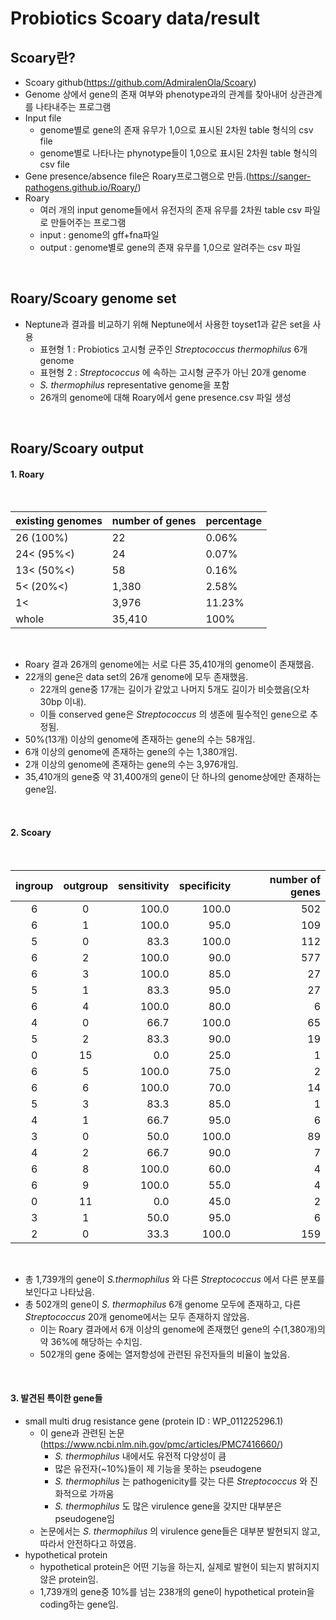 Probiotics Scoary data/result
==============================
## Scoary란?

  - Scoary github(https://github.com/AdmiralenOla/Scoary)
  - Genome 상에서 gene의 존재 여부와 phenotype과의 관계를 찾아내어 상관관계를 나타내주는 프로그램
  - Input file
    - genome별로 gene의 존재 유무가 1,0으로 표시된 2차원 table 형식의 csv file
    - genome별로 나타나는 phynotype들이 1,0으로 표시된 2차원 table 형식의 csv file
  - Gene presence/absence file은 Roary프로그램으로 만듬.(https://sanger-pathogens.github.io/Roary/)
  - Roary
    - 여러 개의 input genome들에서 유전자의 존재 유무를 2차원 table csv 파일로 만들어주는 프로그램
    - input : genome의 gff+fna파일
    - output : genome별로 gene의 존재 유무를 1,0으로 알려주는 csv 파일
<br/>    

## Roary/Scoary genome set

  - Neptune과 결과를 비교하기 위해 Neptune에서 사용한 toyset1과 같은 set을 사용
    - 표현형 1 : Probiotics 고시형 균주인 _Streptococcus thermophilus_ 6개 genome
    - 표현형 2 : _Streptococcus_ 에 속하는 고시형 균주가 아닌 20개 genome
    - _S. thermophilus_ representative genome을 포함
    - 26개의 genome에 대해 Roary에서 gene presence.csv 파일 생성
 <br/>
 
## Roary/Scoary output

#### 1. Roary
<br/>

|existing genomes|number of genes|percentage|
|----|----|----|
|26 (100%)|22|0.06%|
|24< (95%<)|24|0.07%|
|13< (50%<)|58|0.16%|
|5< (20%<)|1,380|2.58%|
|1< |3,976|11.23%|
|whole|35,410|100%|
<br/>

  - Roary 결과 26개의 genome에는 서로 다른 35,410개의 genome이 존재했음.
  - 22개의 gene은 data set의 26개 genome에 모두 존재했음.
    - 22개의 gene중 17개는 길이가 같았고 나머지 5개도 길이가 비슷했음(오차 30bp 이내).
    - 이들 conserved gene은 _Streptococcus_ 의 생존에 필수적인 gene으로 추정됨.
  - 50%(13개) 이상의 genome에 존재하는 gene의 수는 58개임.
  - 6개 이상의 genome에 존재하는 gene의 수는 1,380개임.
  - 2개 이상의 genome에 존재하는 gene의 수는 3,976개임.
  - 35,410개의 gene중 약 31,400개의 gene이 단 하나의 genome상에만 존재하는 gene임.
<br/>

#### 2. Scoary
<br/>

|ingroup|outgroup|sensitivity|specificity|number of genes|
|:----:|:----:|----:|----:|----:|
6|0|100.0|100.0|502|
6|1|100.0|95.0|109|
5|0|83.3|100.0|112|
6|2|100.0|90.0|577|
6|3|100.0|85.0|27|
5|1|83.3|95.0|27|
6|4|100.0|80.0|6|
4|0|66.7|100.0|65|
5|2|83.3|90.0|19|
0|15|0.0|25.0|1|
6|5|100.0|75.0|2|
6|6|100.0|70.0|14|
5|3|83.3|85.0|1|
4|1|66.7|95.0|6|
3|0|50.0|100.0|89|
4|2|66.7|90.0|7|
6|8|100.0|60.0|4|
6|9|100.0|55.0|4|
0|11|0.0|45.0|2|
3|1|50.0|95.0|6|
2|0|33.3|100.0|159|

<br/>

  - 총 1,739개의 gene이 _S.thermophilus_ 와 다른 _Streptococcus_ 에서 다른 분포를 보인다고 나타났음.
  - 총 502개의 gene이 _S. thermophilus_ 6개 genome 모두에 존재하고, 다른 _Streptococcus_ 20개 genome에서는 모두 존재하지 않았음.
    - 이는 Roary 결과에서 6개 이상의 genome에 존재했던 gene의 수(1,380개)의 약 36%에 해당하는 수치임.
    - 502개의 gene 중에는 열저항성에 관련된 유전자들의 비율이 높았음.
<br/>

#### 3. 발견된 특이한 gene들
- small multi drug resistance gene (protein ID : WP_011225296.1)
  - 이 gene과 관련된 논문 (https://www.ncbi.nlm.nih.gov/pmc/articles/PMC7416660/)
    - _S. thermophilus_ 내에서도 유전적 다양성이 큼
    - 많은 유전자(~10%)들이 제 기능을 못하는 pseudogene
    - _S. thermophilus_ 는 pathogenicity를 갖는 다른 _Streptococcus_ 와 진화적으로 가까움
    - _S. thermophilus_ 도 많은 virulence gene을 갖지만 대부분은 pseudogene임
  - 논문에서는 _S. thermophilus_ 의 virulence gene들은 대부분 발현되지 않고, 따라서 안전하다고 하였음.
- hypothetical protein
  - hypothetical protein은 어떤 기능을 하는지, 실제로 발현이 되는지 밝혀지지 않은 protein임.
  - 1,739개의 gene중 10%를 넘는 238개의 gene이 hypothetical protein을 coding하는 gene임.
